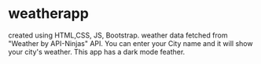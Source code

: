 # weatherapp
 
created using  HTML,CSS, JS, Bootstrap.
weather data fetched from "Weather by API-Ninjas" API.
You can enter your City name and it will show your city's weather.
This app has a dark mode feather.
